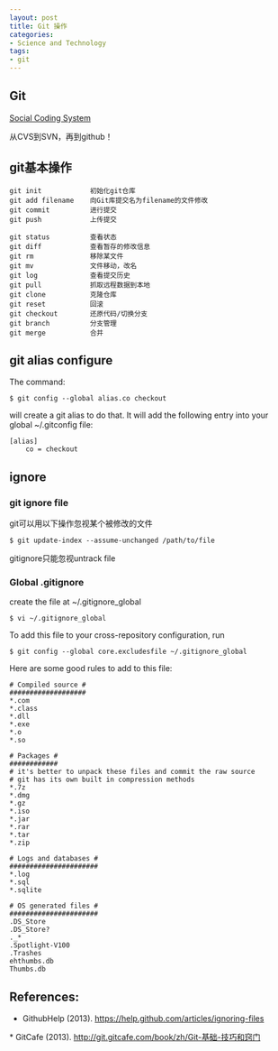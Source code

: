 ```yaml
---
layout: post
title: Git 操作
categories:
- Science and Technology
tags:
- git
---
```


## Git

[Social Coding System](https://www.slideshare.net/slideshow/embed_code/9106941)

从CVS到SVN，再到github！

## git基本操作

    git init            初始化git仓库
    git add filename    向Git库提交名为filename的文件修改
    git commit          进行提交
    git push            上传提交

    git status          查看状态
    git diff            查看暂存的修改信息
    git rm              移除某文件
    git mv              文件移动，改名
    git log             查看提交历史
    git pull            抓取远程数据到本地
    git clone           克隆仓库
    git reset           回滚
    git checkout        还原代码/切换分支
    git branch          分支管理
    git merge           合并

## git alias configure

The command:

    $ git config --global alias.co checkout

will create a git alias to do that. It will add the following entry into your global ~/.gitconfig file:

    [alias]
        co = checkout


## ignore

### git ignore file
git可以用以下操作忽视某个被修改的文件

    $ git update-index --assume-unchanged /path/to/file

gitignore只能忽视untrack file



### Global .gitignore
create the file at ~/.gitignore_global

    $ vi ~/.gitignore_global

To add this file to your cross-repository configuration, run

    $ git config --global core.excludesfile ~/.gitignore_global

Here are some good rules to add to this file:  

    # Compiled source #
    ###################
    *.com
    *.class
    *.dll
    *.exe
    *.o
    *.so

    # Packages #
    ############
    # it's better to unpack these files and commit the raw source
    # git has its own built in compression methods
    *.7z
    *.dmg
    *.gz
    *.iso
    *.jar
    *.rar
    *.tar
    *.zip

    # Logs and databases #
    ######################
    *.log
    *.sql
    *.sqlite

    # OS generated files #
    ######################
    .DS_Store
    .DS_Store?
    ._*
    .Spotlight-V100
    .Trashes
    ehthumbs.db
    Thumbs.db

## References:
* GithubHelp (2013). <a href="https://help.github.com/articles/ignoring-files" title="Ignoring files">https://help.github.com/articles/ignoring-files
</a>
* GitCafe (2013). <a href="http://git.gitcafe.com/book/zh/Git-%E5%9F%BA%E7%A1%80-%E6%8A%80%E5%B7%A7%E5%92%8C%E7%AA%8D%E9%97%A8" title="Git 基础 - 技巧和窍门">http://git.gitcafe.com/book/zh/Git-基础-技巧和窍门</a>


